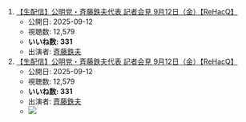 1.  [【生配信】公明党・斉藤鉄夫代表 記者会見 9月12日（金）【ReHacQ】](/rehacq_fan/ids/https://www.youtube.com/watch?v=fV8NwgLDkrI "wikilink")
    -   公開日: 2025-09-12
    -   視聴数: 12,579
    -   **いいね数: 331**
    -   出演者: [斉藤鉄夫](/rehacq_fan/people/斉藤鉄夫 "wikilink")
1.  [【生配信】公明党・斉藤鉄夫代表 記者会見 9月12日（金）【ReHacQ】](https://www.youtube.com/watch?v=fV8NwgLDkrI)
    -   公開日: 2025-09-12
    -   視聴数: 12,579
    -   **いいね数: 331**
    -   出演者: [斉藤鉄夫](/rehacq_fan/people/斉藤鉄夫 "wikilink")
    - [![](https://img.youtube.com/vi/fV8NwgLDkrI/hqdefault.jpg)](https://www.youtube.com/watch?v=fV8NwgLDkrI)
